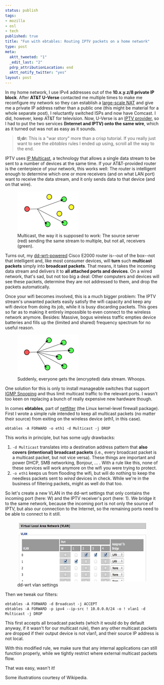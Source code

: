 ```yaml
--- 
status: publish
tags: 
- mozilla
- osl
- tech
published: true
title: "Fun with ebtables: Routing IPTV packets on a home network"
type: post
meta: 
  aktt_tweeted: "1"
  _edit_last: "2"
  pdrp_attributionLocation: end
  aktt_notify_twitter: "yes"
layout: post
---
```

In my home network, I use IPv4 addresses out of the <strong>10.x.y.z/8 private IP block</strong>. After <strong>AT&T U-Verse</strong> contacted me multiple times to make me reconfigure my network so they can establish a <a href="http://en.wikipedia.org/wiki/Large-scale_NAT">large-scale NAT</a> and give me a private IP address rather than a public one (this might be material for a whole separate post), I reluctantly switched ISPs and now have Comcast. I did, however, keep AT&T for television. Now, U-Verse is an <a href="http://en.wikipedia.org/wiki/IPTV">IPTV provider</a>, so I had to put the two services <strong>(Internet and IPTV) onto the same wire</strong>, which as it turned out was not as easy as it sounds.
<!--more-->

<blockquote><strong title="Too long, didn't read">tl;dr:</strong> This is a "war story" more than a crisp tutorial. If you really just want to see the <em>ebtables</em> rules I ended up using, scroll all the way to the end.</blockquote>

IPTV uses <a href="http://en.wikipedia.org/wiki/IP_multicast">IP Multicast</a>, a technology that allows a single data stream to be sent to a number of devices at the same time. If your AT&T-provided router is the centerpiece of your network, this works well: The router is intelligent enough to determine which one or more receivers (and on what LAN port) want to receive the data stream, and it only sends data to that device (and on that wire).

<figure class="img-label">
<img src="/media/wp/2012/05/multicast.png" alt="" title="IP Multicast" width="200" height="133" class="alignnone size-full wp-image-4932" /><!--
--><figcaption>Multicast, the way it is supposed to work: The source server (red) sending the same stream to multiple, but not all, receivers (green).</figcaption>
</figure>

Turns out, my <a href="http://dd-wrt.com/">dd-wrt-powered</a> Cisco E2000 router is--out of the box--not that intelligent and, like most consumer devices, will <strong>turn</strong> such <strong>multicast packets</strong> simply into <strong>broadcast packets</strong>. That means, it takes the incoming data stream and delivers it to <strong>all attached ports and devices</strong>. On a wired network, that's sad, but not too big a deal: Other computers and devices will see these packets, determine they are not addressed to them, and drop the packets automatically.

Once your wifi becomes involved, this is a much bigger problem: The IPTV stream's unwanted packets easily satisfy the wifi capacity and keep any wifi device from doing its job, while it is busy discarding packets. This goes so far as to making it entirely impossible to even connect to the wireless network anymore. Besides: Massive, bogus wireless traffic empties device batteries and fills up the (limited and shared) frequency spectrum for no useful reason.

<figure class="img-label">
<img src="/media/wp/2012/05/broadcast.png" alt="" title="Broadcast" width="200" height="133" class="alignnone size-full wp-image-4939" /><!--
--><figcaption>Suddenly, everyone gets the (encrypted) data stream. Whoops.</figcaption>
</figure>

One solution for this is only to install manageable switches that support <a href="http://en.wikipedia.org/wiki/IGMP_snooping">IGMP Snooping</a> and thus limit multicast traffic to the relevant ports. I wasn't too keen on replacing a bunch of really expensive new hardware though.

In comes <strong>ebtables</strong>, part of <a href="http://en.wikipedia.org/wiki/Netfilter">netfilter</a> (the Linux kernel-level firewall package). First I wrote a simple rule intended to keep all multicast packets (no matter their source) from exiting on the wireless device (eth1, in this case).

<pre><code>ebtables -A FORWARD -o eth1 -d Multicast -j DROP</code></pre>

This works in principle, but has some ugly drawbacks:
<ol>
	<li><code>-d Multicast</code> translates into a destination address pattern that <strong>also covers (intentional) broadcast packets</strong> (i.e., every broadcast packet is a multicast packet, but not vice versa). These things are important and power DHCP, SMB networking, Bonjour, ... . With a rule like this, none of these services will work anymore on the wifi you were trying to protect.</li>
	<li><code>-o eth1</code> keeps us from flooding the wifi, but will do nothing to keep the needless packets sent to <em>wired</em> devices in check. While we're in the business of filtering packets, might as well do that too.</li>
</ol>

So let's create a new VLAN in the dd-wrt settings that only contains the incoming port (here: W) and the IPTV receiver's port (here: 1). We bridge it to the same network, because the incoming port is not only the source of IPTV, but also our connection to the Internet, so the remaining ports need to be able to connect to it still.

<figure class="img-label">
<img src="/media/wp/2012/05/dd-wrt-vlan.jpg" alt="" title="dd-wrt: New vlan" width="550" height="197" class="alignnone size-full wp-image-4951" /><!--
--><figcaption>dd-wrt vlan settings</figcaption>
</figure>

Then we tweak our filters:

<pre><code>ebtables -A FORWARD -d Broadcast -j ACCEPT
ebtables -A FORWARD -p ipv4 --ip-src ! 10.0.0.0/24 -o ! vlan1 -d Multicast -j DROP</code></pre>

This first accepts all broadcast packets (which it would do by default anyway, if it wasn't for our multicast rule), then any other multicast packets are dropped if their output device is not vlan1, and their source IP address is not local.

With this modified rule, we make sure that any internal applications can still function properly, while we tightly restrict where external multicast packets flow.

That was easy, wasn't it!

<p class="credits">Some illustrations courtesy of Wikipedia.</p>
